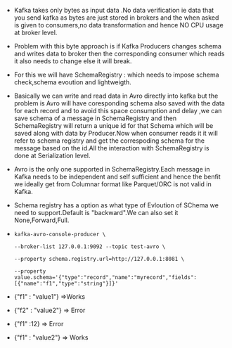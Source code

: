 * Kafka takes only bytes as input data .No data verification ie data that you send kafka as bytes are just stored in brokers and the when asked is given to consumers,no data transformation and hence NO CPU usage at broker level.
* Problem with this byte approach is if Kafka Producers changes schema and writes data to broker then the corresponding consumer which reads it also needs to change else it will break.
* For this we will have SchemaRegistry : which needs to impose schema check,schema evoution and lightweigth.
* Basically we can write and read data in Avro directly into kafka but the problem is Avro will have coresponding schema also saved with the data for each record and to avoid this space consumption and delay ,we can save schema of a message in SchemaRegistry and then SchemaRegistry will return a unique id for that Schema which will be saved along with data by Producer.Now when consumer reads it it will refer to schema registry and get the correspoding schema for the message based on the id.All the interaction with SchemaRegistry is done at Serialization level.
* Avro is the only one supported in SchemaRegistry.Each message in Kafka needs to be independent and self sufficient and hence the benfit we ideally get from Columnar format like Parquet/ORC is not valid in Kafka.
* Schema registry has a option as what type of Evloution of SChema we need to support.Default is "backward".We can also set it None,Forward,Full.
* `kafka-avro-console-producer \`

  `--broker-list 127.0.0.1:9092 --topic test-avro \`

  `--property schema.registry.url=http://127.0.0.1:8081 \`

  `--property value.schema='{"type":"record","name":"myrecord","fields":[{"name":"f1","type":"string"}]}'`

* {"f1" : "value1"} =&gt;Works

* {"f2" : "value2"} =&gt; Error

* {"f1" :12} =&gt; Error

* {"f1" : "value2"}  =&gt; Works



